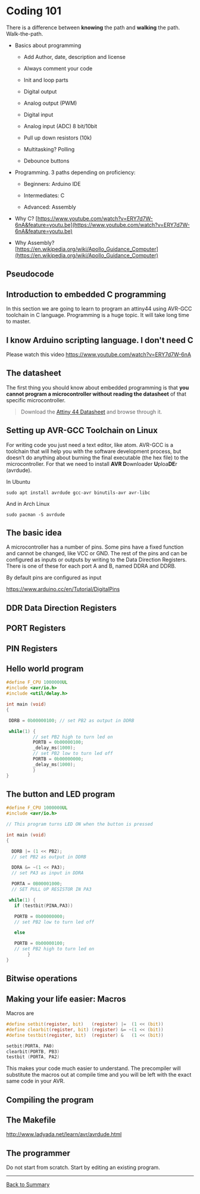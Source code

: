 # Coding 101

There is a difference between **knowing** the path and **walking** the path. Walk-the-path.

* Basics about programming

    * Add Author, date, description and license

    * Always comment your code

    * Init and loop parts

    * Digital output

    * Analog output (PWM)

    * Digital input

    * Analog input (ADC) 8 bit/10bit

    * Pull up down resistors (10k)

    * Multitasking? Polling

    * Debounce buttons

* Programming. 3 paths depending on proficiency:

    * Beginners: Arduino IDE

    * Intermediates: C

    * Advanced: Assembly

* Why C? [https://www.youtube.com/watch?v=ERY7d7W-6nA&feature=youtu.be](https://www.youtube.com/watch?v=ERY7d7W-6nA&feature=youtu.be)

* Why Assembly? [https://en.wikipedia.org/wiki/Apollo_Guidance_Computer](https://en.wikipedia.org/wiki/Apollo_Guidance_Computer)


## Pseudocode

## Introduction to embedded C programming

In this section we are going to learn to program an attiny44 using AVR-GCC toolchain in C language. Programming is a huge topic. It will take long time to master.

## I know Arduino scripting language. I don't need C
Please watch this video https://www.youtube.com/watch?v=ERY7d7W-6nA

## The datasheet
The first thing you should know about embedded programming is that **you cannot program a microcontroller without reading the datasheet** of that specific microcontroller.

> Download the [Attiny 44 Datasheet](http://www.atmel.com/images/doc8006.pdf) and browse through it.

## Setting up AVR-GCC Toolchain on Linux
For writing code you just need a text editor, like atom. AVR-GCC is a toolchain that will help you with the software development process, but doesn’t do anything about burning the final executable (the hex file) to the microcontroller. For that we need to install **AVR D**ownloader **U**ploa**DE**r (avrdude).

In Ubuntu

`sudo apt install avrdude gcc-avr binutils-avr avr-libc`

And in Arch Linux

`sudo pacman -S avrdude `

## The basic idea
A microcontroller has a number of pins. Some pins have a fixed function and cannot be changed, like VCC or GND. The rest of the pins and can be configured as inputs or outputs by writing to the Data Direction Registers. There is one of these for each port A and B, named DDRA and DDRB.

By default pins are configured as input

https://www.arduino.cc/en/Tutorial/DigitalPins

## DDR Data Direction Registers

## PORT Registers

## PIN Registers

## Hello world program

```C
#define F_CPU 1000000UL
#include <avr/io.h>
#include <util/delay.h>

int main (void)
{

 DDRB = 0b00000100; // set PB2 as output in DDRB

 while(1) {
          // set PB2 high to turn led on
          PORTB = 0b00000100;
          _delay_ms(1000);
          // set PB2 low to turn led off
          PORTB = 0b00000000;
          _delay_ms(1000);
          }
}
```

## The button and LED program

```C
#define F_CPU 1000000UL
#include <avr/io.h>

// This program turns LED ON when the button is pressed

int main (void)
{

  DDRB |= (1 << PB2);
  // set PB2 as output in DDRB

  DDRA &= ~(1 << PA3);
  // set PA3 as input in DDRA

  PORTA = 0B00001000;
  // SET PULL UP RESISTOR IN PA3

 while(1) {
   if (testbit(PINA,PA3))

   PORTB = 0b00000000;
   // set PB2 low to turn led off

   else

   PORTB = 0b00000100;
   // set PB2 high to turn led on
        }
}
```
## Bitwise operations

## Making your life easier: Macros
Macros are
```C
#define setbit(register, bit)   (register) |=  (1 << (bit))
#define clearbit(register, bit) (register) &= ~(1 << (bit))
#define testbit(register, bit)  (register) &   (1 << (bit))
```
```C
setbit(PORTA, PA0)
clearbit(PORTB, PB3)
testbit (PORTA, PA2)
```
This makes your code much easier to understand. The precompiler will substitute the macros out at compile time and you will be left with the exact same code in your AVR.

## Compiling the program

## The Makefile

http://www.ladyada.net/learn/avr/avrdude.html

## The programmer


Do not start from scratch. Start by editing an existing program.



---
[Back to Summary](../summary.md)
